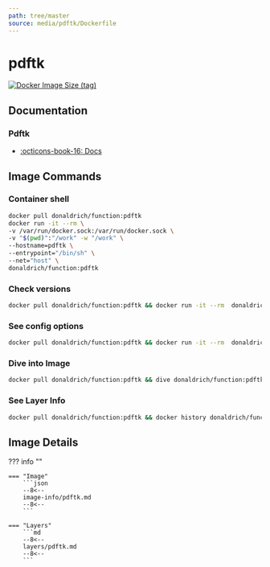 ```yaml
---
path: tree/master
source: media/pdftk/Dockerfile
---
```


# pdftk

[![Docker Image Size (tag)](https://img.shields.io/docker/image-size/donaldrich/function/pdftk?color=blue&label=donaldrich/function:pdftk&logo=docker&style=flat-square)](https://hub.docker.com/r/donaldrich/function/pdftk)

## Documentation

### Pdftk

- [:octicons-book-16: Docs](https://www.pdflabs.com/tools/pdftk-the-pdf-toolkit)

## Image Commands

### Container shell

```sh
docker pull donaldrich/function:pdftk
docker run -it --rm \
-v /var/run/docker.sock:/var/run/docker.sock \
-v "$(pwd)":"/work" -w "/work" \
--hostname=pdftk \
--entrypoint="/bin/sh" \
--net="host" \
donaldrich/function:pdftk
```

### Check versions

```sh
docker pull donaldrich/function:pdftk && docker run -it --rm  donaldrich/function:pdftk validate
```

### See config options

```sh
docker pull donaldrich/function:pdftk && docker run -it --rm  donaldrich/function:pdftk help
```

### Dive into Image

```sh
docker pull donaldrich/function:pdftk && dive donaldrich/function:pdftk
```

### See Layer Info

```sh
docker pull donaldrich/function:pdftk && docker history donaldrich/function:pdftk
```

## Image Details

??? info ""

    === "Image"
        ```json
        --8<--
        image-info/pdftk.md
        --8<--
        ```

    === "Layers"
        ```md
        --8<--
        layers/pdftk.md
        --8<--
        ```
